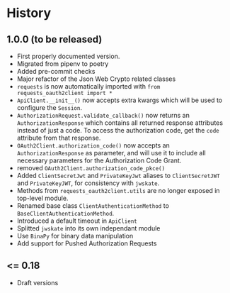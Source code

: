 # History

## 1.0.0 (to be released)

* First properly documented version.
* Migrated from pipenv to poetry
* Added pre-commit checks
* Major refactor of the Json Web Crypto related classes
* `requests` is now automatically imported with `from requests_oauth2client import *`
* `ApiClient.__init__()` now accepts extra kwargs which will be used to configure the `Session`.
* `AuthorizationRequest.validate_callback()` now returns an `AuthorizationResponse` which contains all returned
response attributes instead of just a code. To access the authorization code, get the `code` attribute from that response.
* `OAuth2Client.authorization_code()` now accepts an `AuthorizationResponse` as parameter, and will
use it to include all necessary parameters for the Authorization Code Grant.
* removed `OAuth2Client.authorization_code_pkce()`
* Added `ClientSecretJwt` and `PrivateKeyJwt` aliases to `ClientSecretJWT` and `PrivateKeyJWT`, for consistency with `jwskate`.
* Methods from `requests_oauth2client.utils` are no longer exposed in top-level module.
* Renamed base class `ClientAuthenticationMethod` to `BaseClientAuthenticationMethod`.
* Introduced a default timeout in `ApiClient`
* Splitted `jwskate` into its own independant module
* Use `BinaPy` for binary data manipulation
* Add support for Pushed Authorization Requests

## <= 0.18

* Draft versions
